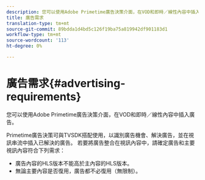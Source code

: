 ```yaml
---
description: 您可以使用Adobe Primetime廣告決策介面，在VOD和即時／線性內容中插入廣告。
title: 廣告需求
translation-type: tm+mt
source-git-commit: 89bdda1d4bd5c126f19ba75a819942df901183d1
workflow-type: tm+mt
source-wordcount: '113'
ht-degree: 0%

---
```



# 廣告需求{#advertising-requirements}

您可以使用Adobe Primetime廣告決策介面，在VOD和即時／線性內容中插入廣告。

<!--<a id="section_4889E0ED7A4241D98E61AD6C846B84B6"></a>-->

Primetime廣告決策可與TVSDK搭配使用，以識別廣告機會、解決廣告，並在視訊串流中插入已解決的廣告。
若要將廣告整合在視訊內容中，請確定廣告和主要視訊內容符合下列需求：

* 廣告內容的HLS版本不能高於主內容的HLS版本。
* 無論主要內容是否復用，廣告都不必復用（無限制）。

